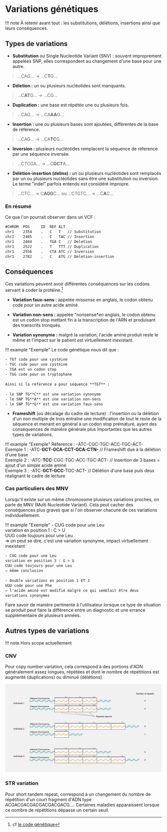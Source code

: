 # Variations génétiques
!!! note
    À retenir avant tout : les substitutions, délétions, insertions ainsi que leurs conséquences.

## Types de variations


- **Substitution** ou Single Nucleotide Variant (SNV) : souvent improprement appelées SNP, elles correspondent au changement d'une base pour une autre.  
> …CAG… → …C**T**G…
- **Déletion :** un ou plusieurs nucléotides sont manquants.  
> …C**AT**G… → …CG…
- **Duplication :** une base est répétée une ou plusieurs fois.  
> …CAG… → …CA**AA**G…
- **Insertion :** une ou plusieurs bases sont ajoutées, différentes de la base de référence.  
> …CAG… → …CA**TC**G…
- **Inversion :** plusieurs nucléotides remplacent la séquence de réference par une séquence inversée.  
> …CTCGA… → …C**GCT**A…
- **Délétion-insertion (delins) :** un ou plusieurs nucléotides sont remplacés par un ou plusieurs nucléotides sans être une substitution ou inversion. Le terme "indel" parfois entendu est considéré impropre.  
> …CTC… → C**AGG**C… ou …CTGTC… → …C**A**C…

### En résumé
Ce que l'on pourrait observer dans un VCF :
```
#CHROM	POS     ID	REF	ALT
chr1	2354	.	C	T	// Substitution
chr1	2485	.	C	TAC // Insertion
chr1	2444	.	TGA	C	// Deletion
chr1	2522	.	T	TTT	// Duplication
chr1	2556	.	CTA	ATC // Inversion
chr1	2782	.	C	ATG // Deletion-insertion
```

## Conséquences
Ces variations peuvent avoir différentes conséquences sur les codons servant à coder la protéine.[^1]

- **Variation faux-sens :** appelée *missense* en anglais, le codon obtenu code pour un autre acide aminé.

- **Variation non-sens :** appelée "nonsense*en anglais, le codon obtenu est un codon stop mettant fin à la transcription de l'ARN et produisant des transcrits tronqués.

- **Variation synonyme :** malgré la variation, l'acide aminé produit reste le même et l'impact sur le patient est virtuellement inexistant.

!!! example "Exemple"
    Le code génétique nous dit que :

    - TGT code pour une cystéine
    - TGC code pour une cystéine
    - TGA est un codon stop
    - TGG code pour un tryptophane

    Ainsi si la référence a pour séquence **TGT** :

    - le SNP TG**C** est une variation synonyme
    - le SNP TG**A** est une variation non-sens
    - le SNP TG**G** est une variation faux-sens

- **Frameshift** (ou décalage du cadre de lecture) : l'insertion ou la délétion d'un non multiple de trois entraîne une modification de tout le reste de la séquence et menant en général à un codon stop prématuré, ayant des conséquences de manière générale plus importantes que les autres types de variations.

!!! example "Exemple"
    Réference : -ATC-CGC-TGC-ACC-TGC-ACT-  
    Exemple 1 : -ATC-**GCT-GCA-CCT-GCA-CTN-**   // Frameshift due à la délétion d'une base  
    Exemple 2 : -ATC-**TCC**-CGC-TGC-ACC-TGC-ACT-   // Insertion de 3 bases = ajout d'un simple acide aminé  
    Exemple 3 : -ATC-**GCT-GCC**-TGC-ACT-   // Délétion d'une base puis deux réalignant le cadre de lecture

[^1]: cf [le code génétique](/ressources/newcomers/dna/#le-code-genetique)

### Cas particuliers des MNV
Lorsqu'il existe sur un même chromosome plusieurs variations proches, on parle de MNV (Multi Nucleotide Variant). Cela peut cacher des conséquences plus graves que si l'on observer chacune de ces variations individuellement.

!!! example "Exemple"
    - CUG code pour une Leu  
    variation en position 1 : C > U  
    UUG code toujours pour une Leu  
    ⇒ on peut se dire, c'est une variation synonyme, impact virtuellement inexistant

    - CUG code pour une Leu  
    variation en position 3 : G > U  
    CUU code toujours pour une Leu  
    ⇒ même conclusion  

    - Double variations en position 1 ET 3  
    UUU code pour une Phe  
    ⇒ l'acide aminé est modifié malgré ce qui semblait être deux variations synonymes

Faire savoir de manière pertinente à l'utilisateur lorsque ce type de situation se produit peut faire la différence entre un diagnostic et une errance supplémentaire de plusieurs années.

## Autres types de variations
!!! note
    Hors scope actuellement

### CNV
Pour copy number variation, cela correspond à des portions d'ADN généralement assez longues, répétées et dont le nombre de répétitions est augmenté (duplications) ou diminué (délétions).

[![CNV](./images/cnv.jpg)](./images/cnv.jpg)

### STR variation
Pour short tandem repeat, correspond à un changement du nombre de répétition d'un court fragment d'ADN type ACGACGACGACGACGACGACG….
Certaines maladies apparaissent lorsque ce nombre de répétitions dépasse un certain seuil.